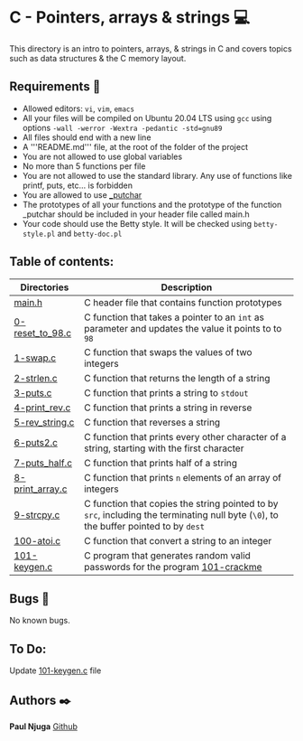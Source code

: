 # C - Pointers, arrays & strings :computer:
This directory is an intro to pointers, arrays, & strings in C and covers topics such as data structures & the C memory layout.

## Requirements :bookmark_tabs:
* Allowed editors: ```vi```, ```vim```, ```emacs```
* All your files will be compiled on Ubuntu 20.04 LTS using ```gcc``` using options ```-wall -werror -Wextra -pedantic -std=gnu89```
* All files should end with a new line
* A '''README.md''' file, at the root of the folder of the project
* You are not allowed to use global variables
* No more than 5 functions per file
* You are not allowed to use the standard library. Any use of functions like printf, puts, etc… is forbidden
* You are allowed to use [_putchar](https://github.com/holbertonschool/_putchar.c/blob/master/_putchar.c)
* The prototypes of all your functions and the prototype of the function _putchar should be included in your header file called main.h
* Your code should use the Betty style. It will be checked using ```betty-style.pl``` and ```betty-doc.pl```

## Table of contents:
Directories | Description
----------- | -----------
[main.h](./main.h) | C header file that contains function prototypes
[0-reset_to_98.c](./0-reset_to_98.c) | C function that takes a pointer to an ```int``` as parameter and updates the value it points to to ```98```
[1-swap.c](./1-swap.c) | C function that swaps the values of two integers
[2-strlen.c](./2-strlen.c) | C function that returns the length of a string
[3-puts.c](./3-puts.c) | C function that prints a string to ```stdout```
[4-print_rev.c](./4-print_rev.c) | C function that prints a string in reverse
[5-rev_string.c](./5-rev_string.c) | C function that reverses a string
[6-puts2.c](./6-puts2.c) | C function that prints every other character of a string, starting with the first character
[7-puts_half.c](./7-puts_half.c) | C function that prints half of a string
[8-print_array.c](./8-print_array.c) | C function that prints ```n``` elements of an array of integers
[9-strcpy.c](./9-strcpy.c) | C function that copies the string pointed to by ```src```, including the terminating null byte (```\0```), to the buffer pointed to by ```dest```
[100-atoi.c](./100-atoi.c) | C function that convert a string to an integer
[101-keygen.c](./101-keygen.c) | C program that generates random valid passwords for the program [101-crackme](https://github.com/holbertonschool/0x04.c)


## Bugs :loudspeaker:
No known bugs.

## To Do:
Update [101-keygen.c](./101-keygen.c) file


## Authors :black_nib:
**Paul Njuga** [Github](https://github.com/Paul-Njuga)

